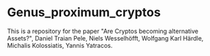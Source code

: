 # Genus_proximum_cryptos
This is a repository for the paper "Are Cryptos becoming alternative Assets?", Daniel Traian Pele, Niels Wesselhöfft, Wolfgang Karl Härdle, Michalis Kolossiatis, Yannis Yatracos.
